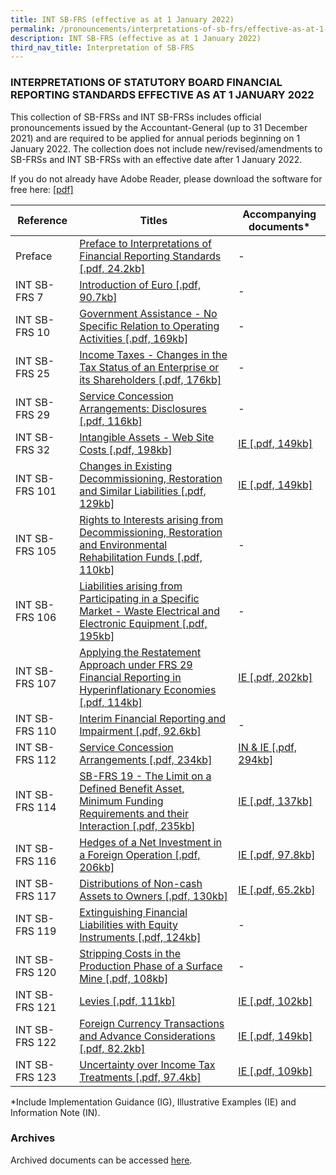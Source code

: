 ```yaml
---
title: INT SB-FRS (effective as at 1 January 2022)
permalink: /pronouncements/interpretations-of-sb-frs/effective-as-at-1-january-2022/
description: INT SB-FRS (effective as at 1 January 2022)
third_nav_title: Interpretation of SB-FRS
---
```

### INTERPRETATIONS OF STATUTORY BOARD FINANCIAL REPORTING STANDARDS EFFECTIVE AS AT 1 JANUARY 2022

  

This collection of SB-FRSs and INT SB-FRSs includes official pronouncements issued by the Accountant-General (up to 31 December 2021) and are required to be applied for annual periods beginning on 1 January 2022. The collection does not include new/revised/amendments to SB-FRSs and INT SB-FRSs with an effective date after 1 January 2022.

If you do not already have Adobe Reader, please download the software for free here: [\[pdf\]](http://www.adobe.com/products/acrobat/readstep2.html)

| Reference | Titles | Accompanying documents\* |
| -------- | -------- | -------- |
| Preface | [Preface to Interpretations of Financial Reporting Standards [.pdf, 24.2kb]](/files/Docs/Default%20Source/Int%20Sb%20Frs/Effective%20As%20At%201%20January%202022/int_sb-frs_preface.pdf) | - |
| INT SB-FRS 7 | [Introduction of Euro [.pdf, 90.7kb]](/files/Docs/Default%20Source/Int%20Sb%20Frs/Effective%20As%20At%201%20January%202022/int_sb-frs_7_(2022).pdf) | - |
| INT SB-FRS 10 | [Government Assistance - No Specific Relation to Operating Activities [.pdf, 169kb]](/files/Docs/Default%20Source/Int%20Sb%20Frs/Effective%20As%20At%201%20January%202022/int_sb-frs_10_(2022).pdf) | - |
| INT SB-FRS 25 | [Income Taxes - Changes in the Tax Status of an Enterprise or its Shareholders [.pdf, 176kb]](/files/Docs/Default%20Source/Int%20Sb%20Frs/Effective%20As%20At%201%20January%202022/int_sb-frs_25_(2022).pdf) | - |
| INT SB-FRS 29 | [Service Concession Arrangements: Disclosures [.pdf, 116kb]](/files/Docs/Default%20Source/Int%20Sb%20Frs/Effective%20As%20At%201%20January%202022/int_sb-frs_29_(2022).pdf) | - |
| INT SB-FRS 32 | [Intangible Assets - Web Site Costs [.pdf, 198kb]](/files/Docs/Default%20Source/Int%20Sb%20Frs/Effective%20As%20At%201%20January%202022/int_sb-frs_32_(2022).pdf) | [IE [.pdf, 149kb]](/files/Docs/Default%20Source/Int%20Sb%20Frs/Effective%20As%20At%201%20January%202022/int_sb-frs_32_ie_(2022).pdf) |
| INT SB-FRS 101 | [Changes in Existing Decommissioning, Restoration and Similar Liabilities [.pdf, 129kb]](/files/Docs/Default%20Source/Int%20Sb%20Frs/Effective%20As%20At%201%20January%202022/int_sb-frs_101_(2022).pdf) | [IE [.pdf, 149kb]](/files/Docs/Default%20Source/Int%20Sb%20Frs/Effective%20As%20At%201%20January%202022/int_sb-frs_101_ie_(2022).pdf) |
| INT SB-FRS 105 | [Rights to Interests arising from Decommissioning, Restoration and Environmental Rehabilitation Funds [.pdf, 110kb]](/files/Docs/Default%20Source/Int%20Sb%20Frs/Effective%20As%20At%201%20January%202022/int_sb-frs_105_(2022).pdf) | - |
| INT SB-FRS 106 | [Liabilities arising from Participating in a Specific Market - Waste Electrical and Electronic Equipment [.pdf, 195kb]](/files/Docs/Default%20Source/Int%20Sb%20Frs/Effective%20As%20At%201%20January%202022/int_sb-frs_106_(2022).pdf) | - |
| INT SB-FRS 107 | [Applying the Restatement Approach under FRS 29 Financial Reporting in Hyperinflationary Economies [.pdf, 114kb]](/files/Docs/Default%20Source/Int%20Sb%20Frs/Effective%20As%20At%201%20January%202022/int_sb-frs_107_(2022).pdf) | [IE [.pdf, 202kb]](/files/Docs/Default%20Source/Int%20Sb%20Frs/Effective%20As%20At%201%20January%202022/int_sb-frs_107_ie_(2022).pdf) |
| INT SB-FRS 110 | [Interim Financial Reporting and Impairment [.pdf, 92.6kb]](/files/Docs/Default%20Source/Int%20Sb%20Frs/Effective%20As%20At%201%20January%202022/sb-frs_110_(2022).pdf) | - |
| INT SB-FRS 112 | [Service Concession Arrangements [.pdf, 234kb]](/files/Docs/Default%20Source/Int%20Sb%20Frs/Effective%20As%20At%201%20January%202022/int_sb-frs_112_(2022).pdf) | [IN & IE [.pdf, 294kb]](/files/Docs/Default%20Source/Int%20Sb%20Frs/Effective%20As%20At%201%20January%202022/int_sb-frs_112_in_ie_(2022).pdf) |
| INT SB-FRS 114 | [SB-FRS 19 - The Limit on a Defined Benefit Asset, Minimum Funding Requirements and their Interaction [.pdf, 235kb]](/files/Docs/Default%20Source/Int%20Sb%20Frs/Effective%20As%20At%201%20January%202022/int_sb-frs_114_(2022).pdf) | [IE [.pdf, 137kb]](/files/Docs/Default%20Source/Int%20Sb%20Frs/Effective%20As%20At%201%20January%202022/int_sb-frs_114_ie_(2022).pdf) |
| INT SB-FRS 116 | [Hedges of a Net Investment in a Foreign Operation [.pdf, 206kb]](/files/Docs/Default%20Source/Int%20Sb%20Frs/Effective%20As%20At%201%20January%202022/int_sb-frs_116_(2022).pdf) | [IE [.pdf, 97.8kb]](/files/Docs/Default%20Source/Int%20Sb%20Frs/Effective%20As%20At%201%20January%202022/int_sb-frs_116_ie_(2022).pdf) |
| INT SB-FRS 117 | [Distributions of Non-cash Assets to Owners [.pdf, 130kb]](/files/Docs/Default%20Source/Int%20Sb%20Frs/Effective%20As%20At%201%20January%202022/int_sb-frs_117_(2022).pdf) | [IE [.pdf, 65.2kb]](/files/Docs/Default%20Source/Int%20Sb%20Frs/Effective%20As%20At%201%20January%202022/int_sb-frs_117_ie_(2022).pdf) |
| INT SB-FRS 119 | [Extinguishing Financial Liabilities with Equity Instruments [.pdf, 124kb]](/files/Docs/Default%20Source/Int%20Sb%20Frs/Effective%20As%20At%201%20January%202022/int_sb-frs_119_(2022).pdf) | - |
| INT SB-FRS 120 | [Stripping Costs in the Production Phase of a Surface Mine [.pdf, 108kb]](/files/Docs/Default%20Source/Int%20Sb%20Frs/Effective%20As%20At%201%20January%202022/int_sb-frs_120_(2022).pdf) | - |
| INT SB-FRS 121 | [Levies [.pdf, 111kb]](/files/Docs/Default%20Source/Int%20Sb%20Frs/Effective%20As%20At%201%20January%202022/int_sb-frs_121_(2022).pdf) | [IE [.pdf, 102kb]](/files/Docs/Default%20Source/Int%20Sb%20Frs/Effective%20As%20At%201%20January%202022/int_sb-frs_121_ie_(2022).pdf) |
| INT SB-FRS 122 | [Foreign Currency Transactions and Advance Considerations [.pdf, 82.2kb]](/files/Docs/Default%20Source/Int%20Sb%20Frs/Effective%20As%20At%201%20January%202022/int_sb-frs_122_(2022).pdf) | [IE [.pdf, 149kb]](/files/Docs/Default%20Source/Int%20Sb%20Frs/Effective%20As%20At%201%20January%202022/int_sb-frs_122_ie_(2022).pdf) |
| INT SB-FRS 123 | [Uncertainty over Income Tax Treatments [.pdf, 97.4kb]](/files/Docs/Default%20Source/Int%20Sb%20Frs/Effective%20As%20At%201%20January%202022/int_sb-frs_123_(2022).pdf) | [IE [.pdf, 109kb]](/files/Docs/Default%20Source/Int%20Sb%20Frs/Effective%20As%20At%201%20January%202022/int_sb-frs_123_ie_(2022).pdf) |

\*Include Implementation Guidance (IG), Illustrative Examples (IE) and Information Note (IN).
### Archives 
Archived documents can be accessed [here](/pronouncements/interpretations-of-sb-frs/archives/).